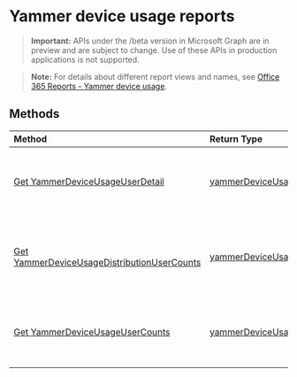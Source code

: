 # Yammer device usage reports

> **Important:** APIs under the /beta version in Microsoft Graph are in preview and are subject to change. Use of these APIs in production applications is not supported.

> **Note:** For details about different report views and names, see [Office 365 Reports - Yammer device usage](https://support.office.com/client/Yammer-device-usage-b793ffdd-effa-43d0-849a-b1ca2e899f38).

## Methods

| Method                                   | Return Type                              | Description                              |
| :--------------------------------------- | :--------------------------------------- | :--------------------------------------- |
| [Get YammerDeviceUsageUserDetail](../api/reportroot_yammerdeviceusageuserdetail.md) | [yammerDeviceUsageUserDetail](../api/reportroot_yammerdeviceusageuserdetail.md#response) | Get a Yammer device usage user detail report. |
| [Get YammerDeviceUsageDistributionUserCounts](../api/reportroot_yammerdeviceusagedistributionusercounts.md) | [yammerDeviceUsageDistributionUserCounts](../api/reportroot_yammerdeviceusagedistributionusercounts.md#response) | Get a Yammer device usage distribution user counts report. |
| [Get YammerDeviceUsageUserCounts](../api/reportroot_yammerdeviceusageusercounts.md) | [yammerDeviceUsageUserCounts](../api/reportroot_yammerdeviceusageusercounts.md#response) | Get a Yammer device usage user counts report. |
